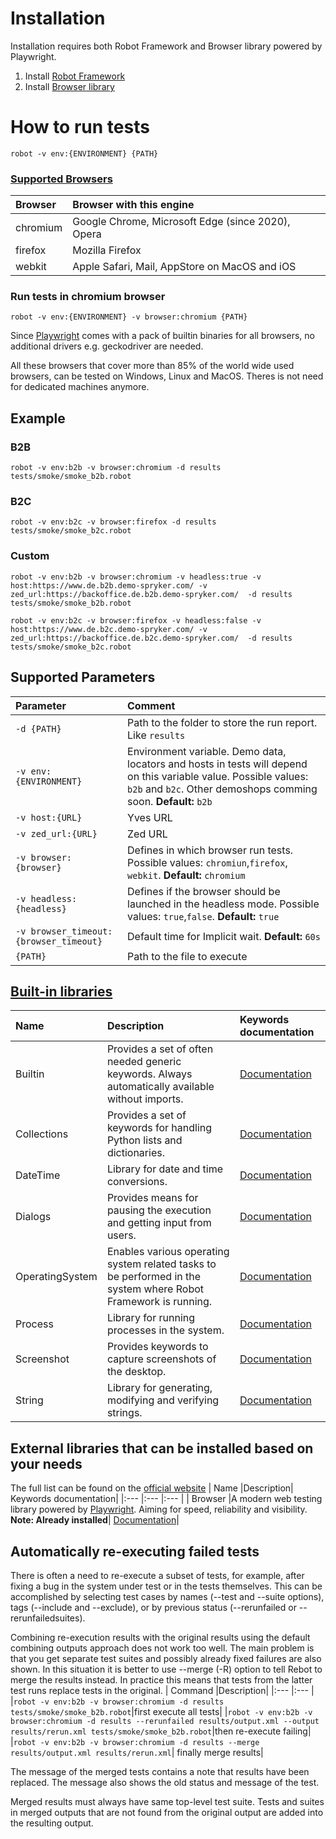 # Installation

Installation requires both Robot Framework and Browser library powered by Playwright. 
1. Install [Robot Framework](https://github.com/robotframework/robotframework/blob/master/INSTALL.rst)
2. Install [Browser library](https://robotframework-browser.org/#installation)


# How to run tests

`robot -v env:{ENVIRONMENT} {PATH}`

### [Supported Browsers](https://marketsquare.github.io/robotframework-browser/Browser.html#SupportedBrowsers)
| Browser  	|Browser with this engine|
|:--- |:--- |
|chromium| 	Google Chrome, Microsoft Edge (since 2020), Opera|
|firefox| 	Mozilla Firefox|
|webkit| 	Apple Safari, Mail, AppStore on MacOS and iOS|

### Run tests in chromium browser

`robot -v env:{ENVIRONMENT} -v browser:chromium {PATH}`

Since [Playwright](https://github.com/microsoft/playwright) comes with a pack of builtin binaries for all browsers, no additional drivers e.g. geckodriver are needed.

All these browsers that cover more than 85% of the world wide used browsers, can be tested on Windows, Linux and MacOS. Theres is not need for dedicated machines anymore.

## Example

### B2B

`robot -v env:b2b -v browser:chromium -d results tests/smoke/smoke_b2b.robot`

### B2C

`robot -v env:b2c -v browser:firefox -d results tests/smoke/smoke_b2c.robot`


### Custom

`robot -v env:b2b -v browser:chromium -v headless:true -v host:https://www.de.b2b.demo-spryker.com/ -v zed_url:https://backoffice.de.b2b.demo-spryker.com/  -d results tests/smoke/smoke_b2b.robot`

`robot -v env:b2c -v browser:firefox -v headless:false -v host:https://www.de.b2c.demo-spryker.com/ -v zed_url:https://backoffice.de.b2c.demo-spryker.com/  -d results tests/smoke/smoke_b2c.robot`

## Supported Parameters

| Parameter | Comment |
|:--- |:--- |
| `-d {PATH}` | Path to the folder to store the run report. Like `results` |
| `-v env:{ENVIRONMENT}` | Environment variable. Demo data, locators and hosts in tests will depend on this variable value. Possible values: `b2b` and `b2c`. Other demoshops comming soon. **Default:** `b2b` |
| `-v host:{URL}` | Yves URL |
| `-v zed_url:{URL}` | Zed URL |
| `-v browser:{browser}`|Defines in which browser run tests. Possible values: `chromiun`,`firefox`, `webkit`. **Default:** `chromium`|
| `-v headless:{headless}` |Defines if the browser should be launched in the headless mode. Possible values: `true`,`false`. **Default:** `true`|
| `-v browser_timeout:{browser_timeout}` |Default time for Implicit wait. **Default:** `60s`|
| `{PATH}` | Path to the file to execute|


## [Built-in libraries](https://robotframework.org/?tab=builtin#resources)
| Name  	|Description| Keywords documentation|
|:--- |:--- |:--- |
| Builtin |Provides a set of often needed generic keywords. Always automatically available without imports.| [Documentation](https://robotframework.org/robotframework/latest/libraries/BuiltIn.html)|
| Collections |Provides a set of keywords for handling Python lists and dictionaries.| [Documentation](https://robotframework.org/robotframework/latest/libraries/Collections.html)|
| DateTime |Library for date and time conversions.| [Documentation](https://robotframework.org/robotframework/latest/libraries/DateTime.html)|
| Dialogs |Provides means for pausing the execution and getting input from users.| [Documentation](https://robotframework.org/robotframework/latest/libraries/Dialogs.html)|
| OperatingSystem |Enables various operating system related tasks to be performed in the system where Robot Framework is running.| [Documentation](https://robotframework.org/robotframework/latest/libraries/OperatingSystem.html)|
| Process |Library for running processes in the system.| [Documentation](https://robotframework.org/robotframework/latest/libraries/Process.html)|
| Screenshot |Provides keywords to capture screenshots of the desktop.| [Documentation](https://robotframework.org/robotframework/latest/libraries/Screenshot.html)|
| String |Library for generating, modifying and verifying strings.| [Documentation](https://robotframework.org/robotframework/latest/libraries/String.html)|


## External libraries that can be installed based on your needs
The full list can be found on the [official website](https://robotframework.org/?tab=libraries#resources)
| Name  	|Description| Keywords documentation|
|:--- |:--- |:--- |
| Browser |A modern web testing library powered by [Playwright]((https://github.com/microsoft/playwright)). Aiming for speed, reliability and visibility. **Note: Already installed**| [Documentation](https://marketsquare.github.io/robotframework-browser/Browser.html)|


## Automatically re-executing failed tests
There is often a need to re-execute a subset of tests, for example, after fixing a bug in the system under test or in the tests themselves. This can be accomplished by selecting test cases by names (--test and --suite options), tags (--include and --exclude), or by previous status (--rerunfailed or --rerunfailedsuites).

Combining re-execution results with the original results using the default combining outputs approach does not work too well. The main problem is that you get separate test suites and possibly already fixed failures are also shown. In this situation it is better to use --merge (-R) option to tell Rebot to merge the results instead. In practice this means that tests from the latter test runs replace tests in the original.
| Command  	|Description| 
|:--- |:--- |
|`robot -v env:b2b -v browser:chromium -d results tests/smoke/smoke_b2b.robot`|first execute all tests|
|`robot -v env:b2b -v browser:chromium -d results --rerunfailed results/output.xml --output results/rerun.xml tests/smoke/smoke_b2b.robot`|then re-execute failing|
|`robot -v env:b2b -v browser:chromium -d results --merge results/output.xml results/rerun.xml`| finally merge results|

The message of the merged tests contains a note that results have been replaced. The message also shows the old status and message of the test.

Merged results must always have same top-level test suite. Tests and suites in merged outputs that are not found from the original output are added into the resulting output.



